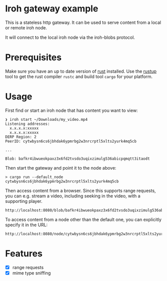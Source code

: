 # Iroh gateway example

This is a stateless http gateway. It can be used to serve content from
a local or remote iroh node.

It will connect to the local iroh node via the iroh-blobs protocol.

# Prerequisites

Make sure you have an up to date version of [rust](https://www.rust-lang.org/) installed. Use the
[rustup](https://rustup.rs/) tool to get the rust compiler `rustc` and build tool
`cargo` for your platform.

# Usage

First find or start an iroh node that has content you want to view:

```
❯ iroh start ~/Downloads/my_video.mp4
Listening addresses:
  x.x.x.x:xxxxx
  x.x.x.x:xxxxx
DERP Region: 2
PeerID: cytwbysn6cs6jbhdak6ypmrbg2w3nrcrptl5xlts2yurk4mq5cb

...

Blob: bafkr4ibwueokpaxz3x6fd2tvsdo3uqixzimulg536abicpqmqtt3itaodt
```

Then start the gateway and point it to the node above:
```
> cargo run --default_node cytwbysn6cs6jbhdak6ypmrbg2w3nrcrptl5xlts2yurk4mq5cb
```

Then access content from a browser. Since this supports range requests, you can e.g. stream a video, including seeking in the video, with a supporting player.

```
http://localhost:8080/blob/bafkr4ibwueokpaxz3x6fd2tvsdo3uqixzimulg536abicpqmqtt3itaodt
```

To access content from a node other than the default one, you can explicitly specify it in the URL:

```
http://localhost:8080/node/cytwbysn6cs6jbhdak6ypmrbg2w3nrcrptl5xlts2yurk4mq5cb/blob/bafkr4ibwueokpaxz3x6fd2tvsdo3uqixzimulg536abicpqmqtt3itaodt
```

# Features
- [x] range requests
- [x] mime type sniffing
